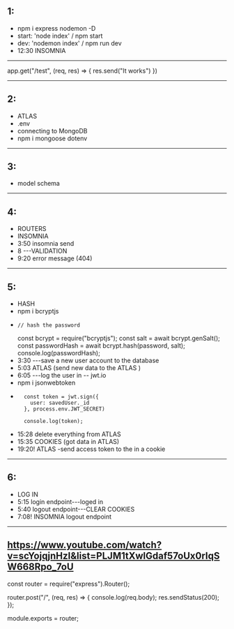 ## 1:
- npm i express nodemon -D 
- start: 'node index' / npm start
- dev: 'nodemon index' / npm run dev
- 12:30 INSOMNIA
--------------------
app.get("/test", (req, res) => {
    res.send("It works")
})

--------------------
## 2:
- ATLAS
- .env
- connecting to MongoDB
- npm i mongoose dotenv
------------
## 3:
- model schema
------------
## 4:
- ROUTERS
- INSOMNIA
- 3:50 insomnia send
- 8 ---VALIDATION
- 9:20 error message (404)
-----------
## 5:
- HASH
- npm i bcryptjs
-     // hash the password
    const bcrypt = require("bcryptjs");
    const salt = await bcrypt.genSalt();
    const passwordHash = await bcrypt.hash(password, salt);
    console.log(passwordHash);
- 3:30 ---save a new user account to the database
- 5:03 ATLAS (send new data to the ATLAS )
- 6:05 ---log the user in -- jwt.io
- npm i jsonwebtoken
-       const token = jwt.sign({
          user: savedUser._id
        }, process.env.JWT_SECRET)

        console.log(token);
- 15:28 delete everything from ATLAS
- 15:35 COOKIES (got data in ATLAS)
- 19:20! ATLAS -send access token to the in a cookie
-----------
## 6:
- LOG IN
- 5:15 login endpoint---loged in
- 5:40 logout endpoint---CLEAR COOKIES
- 7:08! INSOMNIA logout endpoint





-------------------------------
## https://www.youtube.com/watch?v=scYojqjnHzI&list=PLJM1tXwlGdaf57oUx0rIqSW668Rpo_7oU


const router = require("express").Router();

router.post("/", (req, res) => {
  console.log(req.body);
  res.sendStatus(200);
});

module.exports = router;
